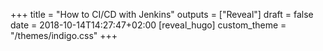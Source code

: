 +++
title = "How to CI/CD with Jenkins"
outputs = ["Reveal"]
draft = false
date = 2018-10-14T14:27:47+02:00
[reveal_hugo]
custom_theme = "/themes/indigo.css"
+++
